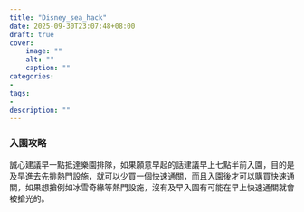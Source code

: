 ```yaml
---
title: "Disney_sea_hack"
date: 2025-09-30T23:07:48+08:00
draft: true
cover:
    image: ""
    alt: ""
    caption: ""
categories: 
- 
tags: 
- 
description: ""
---
```

### 入園攻略

誠心建議早一點抵達樂園排隊，如果願意早起的話建議早上七點半前入園，目的是及早進去先排熱門設施，就可以少買一個快速通關，而且入園後才可以購買快速通關，如果想搶例如冰雪奇緣等熱門設施，沒有及早入園有可能在早上快速通關就會被搶光的。
